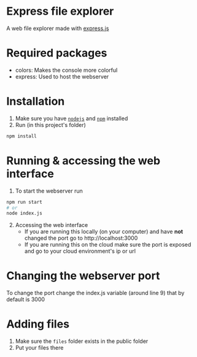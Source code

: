 # Express file explorer
A web file explorer made with [express.js](https://expressjs.com/)

# Required packages
* colors: Makes the console more colorful
* express: Used to host the webserver

# Installation
1. Make sure you have [`nodejs`](https://nodejs.org/) and [`npm`](https://www.npmjs.com/) installed
2. Run (in this project's folder)
```sh
npm install
```

# Running & accessing the web interface
1. To start the webserver run
```sh
npm run start
# or
node index.js
```
2. Accessing the web interface
   * If you are running this locally (on your computer) and have **not** changed the port go to http://localhost:3000
   * If you are running this on the cloud make sure the port is exposed and go to your cloud environment's ip or url

# Changing the webserver port
To change the port change the index.js variable (around line 9) that by default is 3000

# Adding files
1. Make sure the `files` folder exists in the public folder
2. Put your files there